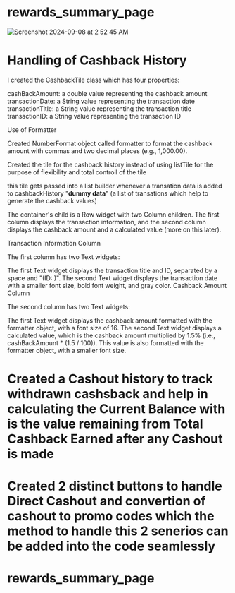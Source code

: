 # rewards_summary_page
![Screenshot 2024-09-08 at 2 52 45 AM](https://github.com/user-attachments/assets/2536e320-fe1c-4d65-9a00-20992e52dfa4)

# Handling of Cashback History

I created the CashbackTile class which has four properties:

cashBackAmount: a double value representing the cashback amount
transactionDate: a String value representing the transaction date
transactionTitle: a String value representing the transaction title
transactionID: a String value representing the transaction ID

Use of Formatter

Created NumberFormat object called formatter to format the cashback amount with commas and two decimal places (e.g., 1,000.00).

Created the tile for the cashback history instead of using listTile for the purpose of flexibility and total controll of the tile

this tile gets passed into a list builder whenever a transation data is added to cashbackHistory "**dummy data**" (a list of transations which help to generate the cashback values)

The container's child is a Row widget with two Column children. The first column displays the transaction information, and the second column displays the cashback amount and a calculated value (more on this later).

Transaction Information Column

The first column has two Text widgets:

The first Text widget displays the transaction title and ID, separated by a space and "(ID: )".
The second Text widget displays the transaction date with a smaller font size, bold font weight, and gray color.
Cashback Amount Column

The second column has two Text widgets:

The first Text widget displays the cashback amount formatted with the formatter object, with a font size of 16.
The second Text widget displays a calculated value, which is the cashback amount multiplied by 1.5% (i.e., cashBackAmount * (1.5 / 100)). This value is also formatted with the formatter object, with a smaller font size.

# Created a Cashout history to track withdrawn cashsback and help in calculating the Current Balance with is the value remaining from Total Cashback Earned after any Cashout is made

# Created 2 distinct buttons to handle Direct Cashout and convertion of cashout to promo codes which the method to handle this 2 senerios can be added into the code seamlessly

# rewards_summary_page
